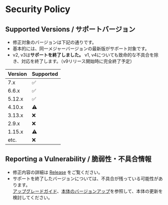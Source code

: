 # Security Policy

## Supported Versions / サポートバージョン

- 修正対象のバージョンは下記の通りです。
- 基本的には、同一メジャーバージョンの最新版がサポート対象です。
- v2, v3は**サポートを終了しました。**
v1, v4についても致命的な不具合を除き、対応を終了します。（v9リリース開始時に完全終了予定）

| Version | Supported          |
| ------- | ------------------ |
| 7.x     | :white_check_mark: |
| 6.6.x   | :white_check_mark: |
| 5.12.x  | :white_check_mark: |
| 4.10.x  | :warning:          |
| 3.13.x  | :x:                |
| 2.9.x   | :x:                |
| 1.15.x  | :warning:          |
| etc.    | :x:                |

## Reporting a Vulnerability / 脆弱性・不具合情報

- 修正内容の詳細は [Release](../../releases) をご覧ください。
- サポートを終了したバージョンについては、不具合が残っている可能性があります。  
[アップグレードガイド](../../wiki/MigrationGuide)、[本体のバージョンアップ](../../wiki/HowToUpdate)を参照して、本体の更新を検討してください。
